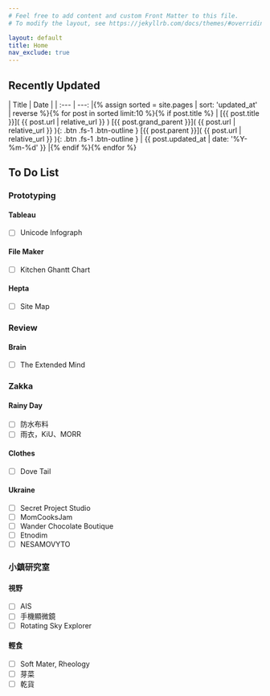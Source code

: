 ```yaml
---
# Feel free to add content and custom Front Matter to this file.
# To modify the layout, see https://jekyllrb.com/docs/themes/#overriding-theme-defaults

layout: default
title: Home
nav_exclude: true
---
```

## Recently Updated

| Title      | Date     |
| :---       |     ---: |{% assign sorted = site.pages | sort: 'updated_at' | reverse %}{% for post in sorted limit:10 %}{% if post.title %}
| [{{ post.title }}]( {{ post.url | relative_url }} ) [{{ post.grand_parent }}]( {{ post.url | relative_url }} ){: .btn .fs-1 .btn-outline } [{{ post.parent }}]( {{ post.url | relative_url }} ){: .btn .fs-1 .btn-outline } | {{ post.updated_at  | date: '%Y-%m-%d' }} |{% endif %}{% endfor %}

## To Do List

### Prototyping

#### Tableau

  - [ ] Unicode Infograph

#### File Maker

  - [ ] Kitchen Ghantt Chart

#### Hepta

  - [ ] Site Map

### Review

#### Brain

  - [ ] The Extended Mind

### Zakka

#### Rainy Day

  - [ ] 防水布料
  - [ ] 雨衣，KiU、MORR

#### Clothes

  - [ ] Dove Tail

#### Ukraine

  - [ ] Secret Project Studio
  - [ ] MomCooksJam
  - [ ] Wander Chocolate Boutique
  - [ ] Etnodim
  - [ ] NESAMOVYTO

### 小鎮研究室

#### 視野

  - [ ] AIS
  - [ ] 手機顯微鏡
  - [ ] Rotating Sky Explorer

#### 輕食

  - [ ] Soft Mater, Rheology
  - [ ] 芽菜
  - [ ] 乾貨
